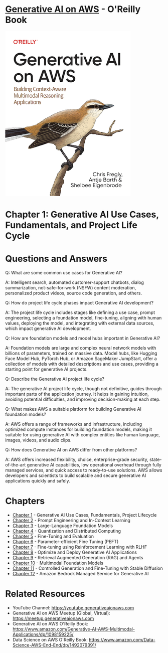 # [Generative AI on AWS](https://www.amazon.com/Generative-AI-AWS-Multimodal-Applications/dp/1098159225/) - O'Reilly Book
[![](../img/gaia_book_cover_sm.png)](https://www.amazon.com/Generative-AI-AWS-Multimodal-Applications/dp/1098159225/)

# Chapter 1: Generative AI Use Cases, Fundamentals, and Project Life Cycle

# Questions and Answers

Q: What are some common use cases for Generative AI?

A: Intelligent search, automated customer-support chatbots, dialog summarization, not-safe-for-work (NSFW) content moderation, personalized product videos, source code generation, and others.


Q: How do project life cycle phases impact Generative AI development?

A: The project life cycle includes stages like defining a use case, prompt engineering, selecting a foundation model, fine-tuning, aligning with human values, deploying the model, and integrating with external data sources, which impact generative AI development. 


Q: How are foundation models and model hubs important in Generative AI?

A: Foundation models are large and complex neural network models with billions of parameters, trained on massive data. Model hubs, like Hugging Face Model Hub, PyTorch Hub, or Amazon SageMaker JumpStart, offer a collection of models with detailed descriptions and use cases, providing a starting point for generative AI projects.


Q: Describe the Generative AI project life cycle?

A: The generative AI project life cycle, though not definitive, guides through important parts of the application journey. It helps in gaining intuition, avoiding potential difficulties, and improving decision-making at each step.


Q: What makes AWS a suitable platform for building Generative AI foundation models?

A: AWS offers a range of frameworks and infrastructure, including optimized compute instances for building foundation models, making it suitable for using generative AI with complex entities like human language, images, videos, and audio clips. 


Q: How does Generative AI on AWS differ from other platforms?

A: AWS offers increased flexibility, choice, enterprise-grade security, state-of-the-art generative AI capabilities, low operational overhead through fully managed services, and quick access to ready-to-use solutions. AWS allows developers and scientists to build scalable and secure generative AI applications quickly and safely. 

# Chapters
* [Chapter 1](/01_intro) - Generative AI Use Cases, Fundamentals, Project Lifecycle
* [Chapter 2](/02_prompt) - Prompt Engineering and In-Context Learning
* [Chapter 3](/03_foundation) - Large-Language Foundation Models
* [Chapter 4](/04_optimize) - Quantization and Distributed Computing
* [Chapter 5](/05_finetune) - Fine-Tuning and Evaluation
* [Chapter 6](/06_peft) - Parameter-efficient Fine Tuning (PEFT)
* [Chapter 7](/07_rlhf) - Fine-tuning using Reinforcement Learning with RLHF
* [Chapter 8](/08_deploy) - Optimize and Deploy Generative AI Applications
* [Chapter 9](/09_rag) - Retrieval Augmented Generation (RAG) and Agents
* [Chapter 10](/10_multimodal) - Multimodal Foundation Models
* [Chapter 11](/11_stablediffusion) - Controlled Generation and Fine-Tuning with Stable Diffusion
* [Chapter 12](/12_bedrock) - Amazon Bedrock Managed Service for Generative AI

# Related Resources
* YouTube Channel: https://youtube.generativeaionaws.com
* Generative AI on AWS Meetup (Global, Virtual): https://meetup.generativeaionaws.com
* Generative AI on AWS O'Reilly Book: https://www.amazon.com/Generative-AI-AWS-Multimodal-Applications/dp/1098159225/
* Data Science on AWS O'Reilly Book: https://www.amazon.com/Data-Science-AWS-End-End/dp/1492079391/
